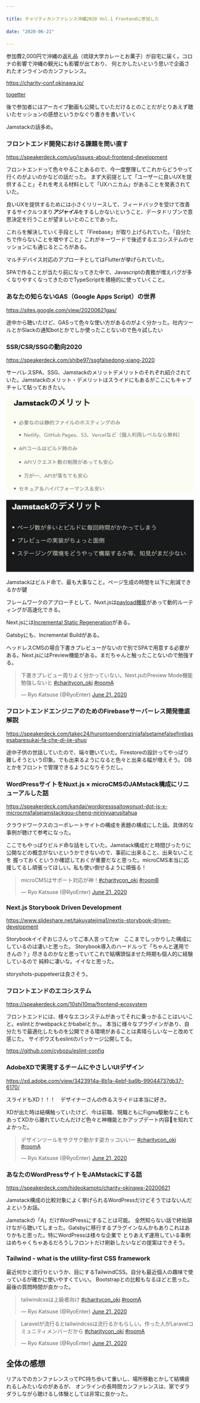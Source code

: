 ```yaml
---

title: チャリティカンファレンス沖縄2020 Vol.1 Frontendに参加した

date: "2020-06-21"

---
```


参加費2,000円で沖縄の返礼品（琉球大学カレーとお菓子）が自宅に届く。コロナの影響で沖縄の観光にも影響が出ており、
何とかしたいという思いで企画されたオンラインのカンファレンス。 

https://charity-conf.okinawa.jp/

[togetter](https://togetter.com/li/1546700)

後で参加者にはアーカイブ動画も公開していただけるとのことだがとりあえず聴いたセッションの感想というかなぐり書きを書いていく

Jamstackの話多め。


### フロントエンド開発における課題を問い直す

https://speakerdeck.com/ug/issues-about-frontend-development

フロントエンドって色々やることあるので、今一度整理してこれからどうやって行くのがよいのかなどの話だった。
まず大前提として「ユーザーに良いUXを提供すること」それを考える材料として「UXハニカム」があることを発表されていた。

良いUXを提供するためには小さくリリースして、フィードバックを受けて改善するサイクルつまり***アジャイル***をするしかないということ、データドリブンで意思決定を行うことが望ましいとのことであった。

これらを解決していく手段として「Firebase」が取り上げられていた。「自分たちで作らないことを増やすこと」これがキーワードで後述するエコシステムのセッションにも通じるところがある。

マルチデバイス対応のアプローチとしてはFlutterが挙げられていた。

SPAで作ることが当たり前になってきた中で、Javascriptの責務が増えバグが多くなりやすくなってきたのでTypeScriptを積極的に使っていくこと。

### あなたの知らないGAS（Google Apps Script）の世界

https://sites.google.com/view/20200621gas/

途中から聴いたけど、GASって色々な使い方があるのがよく分かった。社内ツールとかSlackの通知botとかでしか使ったことないので色々試したい

### SSR/CSR/SSGの動向2020

https://speakerdeck.com/shibe97/ssgfalsedong-xiang-2020

サーバレスSPA、SSG、Jamstackのメリットデメリットのそれぞれ紹介されていた。Jamstackのメリット・デメリットはスライドにもあるがここにもキャプチャして貼っておきたい。

![Jamstackのメリット](../images/jamstack_merit.png)

![Jamstackのデメリット](../images/jamstack_demerit.png)

Jamstackはビルド命で、最も大事なこと。ページ生成の時間を以下に削減できるかが鍵

フレームワークのアプローチとして、Nuxt.jsは[payload機能](https://ja.nuxtjs.org/api/configuration-generate/#-code-payload-code-%E3%81%AB%E3%82%88%E3%82%8B%E5%8B%95%E7%9A%84%E3%83%AB%E3%83%BC%E3%83%86%E3%82%A3%E3%83%B3%E3%82%B0%E7%94%9F%E6%88%90%E3%81%AE%E9%AB%98%E9%80%9F%E5%8C%96)があって動的ルーティングが高速化できる。

Next.jsには[Incremental Static Regeneration](https://nextjs.org/blog/next-9-4#incremental-static-regeneration-beta)がある。

Gatsbyにも、Incremental Buildがある。

ヘッドレスCMSの場合下書きプレビューがないので別でSPAで用意する必要がある。Next.jsにはPreview機能がある。まだちゃんと触ったことないので勉強する。

<blockquote class="twitter-tweet"><p lang="ja" dir="ltr">下書きプレビュー周りよく分かっていない。Next.jsのPreview Mode機能勉強しないと <a href="https://twitter.com/hashtag/charitycon_oki?src=hash&amp;ref_src=twsrc%5Etfw">#charitycon_oki</a> <a href="https://twitter.com/hashtag/roomA?src=hash&amp;ref_src=twsrc%5Etfw">#roomA</a></p>&mdash; Ryo Katsuse (@RyoEnter) <a href="https://twitter.com/RyoEnter/status/1274543765055696896?ref_src=twsrc%5Etfw">June 21, 2020</a></blockquote>

### フロントエンドエンジニアのためのFirebaseサーバーレス開発徹底解説

https://speakerdeck.com/takec24/hurontoendoenziniafalsetamefalsefirebasesabaresukai-fa-che-di-jie-shuo

途中子供の世話していたので、端々聴いていた。Firestoreの設計ってやっぱり難しそうという印象。でも出来るようになると色々と出来る幅が増えそう。
DBとかをフロントで管理できるようになりそうだし。


### WordPressサイトをNuxt.js × microCMSのJAMstack構成にリニューアルした話

https://speakerdeck.com/kandai/wordpresssaitowonuxt-dot-js-x-microcmsfalsejamstackgou-cheng-niriniyuarusitahua

クラウドワークスのコーポレートサイトの構成を表題の構成にした話。具体的な事例が聴けて参考になった。

ここでもやっぱりビルド命な話をしていた。Jamstack構成だと時間ぴったりに公開などの概念がないというかできないので、事前に出来ること、出来ないことを
握っておくというか確認しておくが重要だなと思った。microCMS本当に応援してるし頑張ってほしい。私も使い倒せるように頑張る！

<blockquote class="twitter-tweet"><p lang="ja" dir="ltr">microCMSはサポート対応が神！<a href="https://twitter.com/hashtag/charitycon_oki?src=hash&amp;ref_src=twsrc%5Etfw">#charitycon_oki</a> <a href="https://twitter.com/hashtag/roomB?src=hash&amp;ref_src=twsrc%5Etfw">#roomB</a></p>&mdash; Ryo Katsuse (@RyoEnter) <a href="https://twitter.com/RyoEnter/status/1274553896094978048?ref_src=twsrc%5Etfw">June 21, 2020</a></blockquote>

### Next.js Storybook Driven Development

https://www.slideshare.net/takuyatejima1/nextjs-storybook-driven-development

Storybookイイぞおじさんってご本人言ってたw　ここまでしっかりした構成にしているのは凄いと思った。
Storybook導入のハードルって「ちゃんと運用できんの？」尽きるのかなと思っていてこれで結構頭悩ませた時期も個人的に経験しているので
純粋に凄いな。イイなと思った。

storyshots-puppeteerは良さそう。

### フロントエンドのエコシステム

https://speakerdeck.com/10shi10ma/frontend-ecosystem

フロントエンドには、様々なエコシステムがあってそれに乗っかることはいいこと。eslintとかwebpackとかbabelとか。。
本当に様々なプラグインがあり、自分たちで最適化したものを公開できる環境があることは素晴らしいなーと改めて感じた。
サイボウズもeslintのパッケージ公開してる。

https://github.com/cybozu/eslint-config

### AdobeXDで実現するチームにやさしいUIデザイン

https://xd.adobe.com/view/3423914a-8b1a-4ebf-ba9b-99044737db37-6170/

スライドもXD！！！　デザイナーさんの作るスライドは本当に好き。

XDが出た時は結構触っていたけど、今は前職、現職ともにFigma駆動なこともあってXDから離れていたんだけど色々と神機能とかアップデート内容を知れてよかった。

<blockquote class="twitter-tweet"><p lang="ja" dir="ltr">デザインツールをサクサク動かす姿カッコいいー <a href="https://twitter.com/hashtag/charitycon_oki?src=hash&amp;ref_src=twsrc%5Etfw">#charitycon_oki</a> <a href="https://twitter.com/hashtag/roomA?src=hash&amp;ref_src=twsrc%5Etfw">#roomA</a></p>&mdash; Ryo Katsuse (@RyoEnter) <a href="https://twitter.com/RyoEnter/status/1274589776272699392?ref_src=twsrc%5Etfw">June 21, 2020</a></blockquote>

### あなたのWordPressサイトをJAMstackにする話

https://speakerdeck.com/hideokamoto/charity-okinawa-20200621

Jamstack構成の比較対象によく挙げられるWordPressだけどそうではないんだよというお話。

Jamstackの「A」だけWordPressにすることは可能。
全然知らない話で終始頷けながら聴いてしまった。Gatsbyに移行するプラグインなんかもありこれはありかもと思った。特にWordPressは様々な企業で
とりあえず運用している事例はめちゃくちゃあるだろうしフロントだけ刷新したいなどの提案はできそう。

### Tailwind - what is the utility-first CSS framework

最近何かと流行りというか、目にするTailwindCSS。自分も最近個人の趣味で使っているが確かに使いやすくていい。
Bootstrapとの比較もなるほどと思った。最後の質問時間が良かった。

<blockquote class="twitter-tweet"><p lang="ja" dir="ltr">tailwindcssは上級者向け <a href="https://twitter.com/hashtag/charitycon_oki?src=hash&amp;ref_src=twsrc%5Etfw">#charitycon_oki</a> <a href="https://twitter.com/hashtag/roomA?src=hash&amp;ref_src=twsrc%5Etfw">#roomA</a></p>&mdash; Ryo Katsuse (@RyoEnter) <a href="https://twitter.com/RyoEnter/status/1274607575598690304?ref_src=twsrc%5Etfw">June 21, 2020</a></blockquote>

<blockquote class="twitter-tweet"><p lang="ja" dir="ltr">Laravelが流行るとtailwindcssは流行るかもらしい。作った人がLaravelコミュニティメンバーだから <a href="https://twitter.com/hashtag/charitycon_oki?src=hash&amp;ref_src=twsrc%5Etfw">#charitycon_oki</a> <a href="https://twitter.com/hashtag/roomA?src=hash&amp;ref_src=twsrc%5Etfw">#roomA</a></p>&mdash; Ryo Katsuse (@RyoEnter) <a href="https://twitter.com/RyoEnter/status/1274608237166264321?ref_src=twsrc%5Etfw">June 21, 2020</a></blockquote>


## 全体の感想
リアルでのカンファレンスってPC持ち歩いて重いし、場所移動とかして結構疲れるしみたいなのがあるが、
オンラインの長時間カンファレンスは、家でダラダラしながら聴けるし体験としては非常に良かった。








